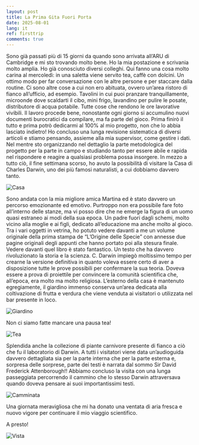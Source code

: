 ```yaml
---
layout: post
title: La Prima Gita Fuori Porta
date: 2025-08-01
lang: it
ref: firsttrip
comments: true
---
```


Sono già passati più di 15 giorni da quando sono arrivata all’ARU di Cambridge e mi sto trovando molto bene. 
Ho la mia postazione e scrivania molto amplia. Ho già conosciuto diversi colleghi. Qui fanno una cosa molto carina al mercoledì: in una saletta viene servito tea, caffè con dolcini. Un ottimo modo per far conversazione con le altre persone e per staccare dalla routine. 
Ci sono altre cose a cui non ero abituata, ovvero un’area ristoro di fianco all’ufficio, ad esempio. Tavolini in cui puoi pranzare tranquillamente, microonde dove scaldarti il cibo, mini frigo, lavandino per pulire le posate, distributore di acqua potabile. Tutte cose che rendono le ore lavorative vivibili.
Il lavoro procede bene, nonostante ogni giorno si accumulino nuovi documenti burocratici da compilare, ma fa parte del gioco. Prima finirò il tutto e prima potrò dedicarmi al 100% al mio progetto, non che lo abbia lasciato indietro! Ho concluso una lunga revisione sistematica di diversi articoli e stiamo pensando, assieme alla mia supervisor, come gestire i dati. Nel mentre sto organizzando nel dettaglio la parte metodologica del progetto per la parte in campo e studiando tanto per essere abile e rapida nel rispondere e reagire a qualsiasi problema possa insorgere.
In mezzo a tutto ciò, il fine settimana scorso, ho avuto la possibilità di visitare la Casa di Charles Darwin, uno dei più famosi naturalisti, a cui dobbiamo davvero tanto.

![Casa](/assets/images/blog/firsttrip/darwin-house.jpeg)

Sono andata con la mia migliore amica Martina ed è stato davvero un percorso emozionante ed emotivo. Purtroppo non era possibile fare foto all’interno delle stanze, ma vi posso dire che ne emerge la figura di un uomo quasi estraneo ai modi della sua epoca. Un padre fuori dagli schemi, molto vicino alla moglie e ai figli, dedicato all’educazione ma anche molto al gioco. Tra i vari oggetti in vetrina, ho potuto vedere davanti a me un volume originale della prima stampa de “L’Origine delle Specie” con annesse due pagine originali degli appunti che hanno portato poi alla stesura finale. Vedere davanti quel libro è stato fantastico. Un testo che ha davvero rivoluzionato la storia e la scienza. C. Darwin impiegò moltissimo tempo per crearne la versione definitiva in quanto voleva essere certo di aver a disposizione tutte le prove possibili per confermare la sua teoria. Doveva essere a prova di proiettile per convincere la comunità scientifica che, all’epoca, era molto ma molto religiosa.
L’esterno della casa è mantenuto egregiamente, il giardino immenso conserva un’area dedicata alla coltivazione di frutta e verdura che viene venduta ai visitatori o utilizzata nel bar presente in loco. 

![Giardino](/assets/images/blog/firsttrip/garden.jpeg)

Non ci siamo fatte mancare una pausa tea! 

![Tea](/assets/images/blog/firsttrip/tea-time.jpeg)

Splendida anche la collezione di piante carnivore presente di fianco a ciò che fu il laboratorio di Darwin.
A tutti i visitatori viene data un’audioguida davvero dettagliata sia per la parte interna che per la parte esterna e, sorpresa delle sorprese, parte dei testi è narrata dal sommo Sir David Frederick Attenborough!! Abbiamo concluso la visita con una lunga passeggiata percorrendo il cammino che lo stesso Darwin attraversava quando doveva pensare ai suoi importantissimi testi.

![Camminata](/assets/images/blog/firsttrip/walking.jpeg)

Una giornata meravigliosa che mi ha donato una ventata di aria fresca e nuovo vigore per continuare il mio viaggio scientifico.

A presto!

![Vista](/assets/images/blog/firsttrip/view.jpeg)
